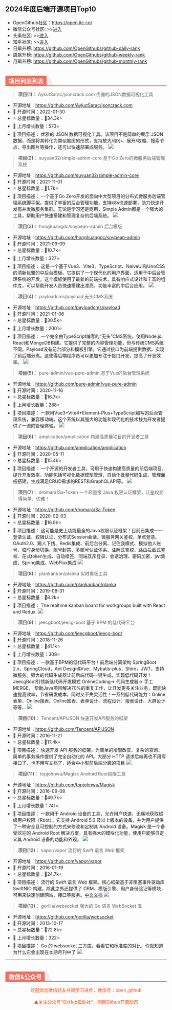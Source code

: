 ## 2024年度后端开源项目Top10

- OpenGithub社区：https://open.itc.cn/
- 微信公众号社区: >>[进入](https://mp.weixin.qq.com/mp/appmsgalbum?__biz=MzkzOTQ5Mzk0NA==&action=getalbum&album_id=2943875821830864900&scene=173&subscene=227&sessionid=1724741336&enterid=1724741344&from_msgid=2247486556&from_itemidx=1&count=3&nolastread=1#wechat_redirect)
- 头条社区: >>[进入](https://www.toutiao.com/c/user/token/MS4wLjABAAAAmvfOws0L3K53LliyFX5JSmIS3b8RmD4dj_uwATFbgu4/)
- 知乎社区: >>[进入](https://www.zhihu.com/people/OpenGithub)
- 日飙升榜: https://github.com/OpenGithubs/github-daily-rank
- 周飙升榜: https://github.com/OpenGithubs/github-weekly-rank
- 月飙升榜: https://github.com/OpenGithubs/github-monthly-rank

<h2 style="margin-top: 30px;margin-bottom: 15px;font-weight: bold;border-bottom: 2px solid rgb(239, 112, 96);font-size: 1.3em;"><span style="display: none;"></span><span style="display: inline-block;background: rgb(239, 112, 96);color: rgb(255, 255, 255);padding: 3px 10px 1px;border-top-right-radius: 3px;border-top-left-radius: 3px;margin-right: 3px;">项目列表列表</span><span style="display: inline-block;vertical-align: bottom;border-bottom: 36px solid #efebe9;border-right: 20px solid transparent;"> </span></h2>

> **项目(1)**： AykutSarac/jsoncrack.com  优雅的JSON数据可视化工具
- 开源地址：https://github.com/AykutSarac/jsoncrack.com
- 📅 开源时间：2022-01-30
- ⭐ 总星标数量：🔺34.3k⭐
- 🔺 上月增长数量：573⭐
- 📝 项目描述： 优雅的 JSON 数据可视化工具。该项目不是简单的展示 JSON 数据，而是将其转化为类似脑图的形式，支持放大/缩小、展开/收缩、搜索节点、导出图片等操作，还可以快速部署成服务。
    ![](https://photocdn.tv.sohu.com/img/github/453717720.png)
> **项目(2)**： suyuan32/simple-admin-core  基于Go Zero的微服务后端管理系统
- 开源地址：https://github.com/suyuan32/simple-admin-core
- 📅 开源时间：2021-11-01
- ⭐ 总星标数量：🔺1.7k⭐
- 📝 项目描述： 一个基于Go Zero开发的面向中大型项目的分布式微服务后端管理系统脚手架。提供了丰富的后台管理功能，支持k8s快速部署，助力快速开发高并发微服务集群。无论是学习还是商用，Simple Admin都是一个强大的工具，帮助用户快速搭建和管理复杂的后端系统。
    ![](http://photocdn.tv.sohu.com/img/q_mini/20240219/pic_org_d9838733-557e-4ca4-baad-6272e246c337.jpg)
> **项目(3)**： honghuangdc/soybean-admin  后台模版
- 开源地址：https://github.com/honghuangdc/soybean-admin
- 📅 开源时间：2021-09-09
- ⭐ 总星标数量：🔺10.7k⭐
- 🔺 上月增长数量：327⭐
- 📝 项目描述： 这是一个基于Vue3、Vite3、TypeScript、NaiveUI和UnoCSS的清新优雅的中后台模板。它提供了一个现代化的用户界面，适用于中后台管理系统的开发。这个模板使用了最新的前端技术，具有响应式设计和丰富的组件库，可以帮助开发人员快速搭建出漂亮、功能丰富的中后台应用。
    ![](http://photocdn.tv.sohu.com/img/q_mini/20230602/pic_org_bd321c7b-d9c4-4fc8-9ecf-f448a7a408cd.png)
> **项目(4)**： payloadcms/payload  无头CMS系统
- 开源地址：https://github.com/payloadcms/payload
- 📅 开源时间：2021-01-06
- ⭐ 总星标数量：🔺30.5k⭐
- 🔺 上月增长数量：2001⭐
- 📝 项目描述： 一个完全由TypeScript编写的“无头”CMS系统，使用Node.js、React和MongoDB构建。它提供了完整的内容管理功能，但与传统CMS系统不同，Payload没有前台部分和模板引擎。它通过接口为前端提供数据，实现了前后端分离。这使得后端程序员可以更加专注于接口开发，提高了开发效率。
    ![](https://photocdn.tv.sohu.com/img/github/327089870.png)
> **项目(5)**： pure-admin/vue-pure-admin  基于Vue的后台管理系统
- 开源地址：https://github.com/pure-admin/vue-pure-admin
- 📅 开源时间：2020-11-16
- ⭐ 总星标数量：🔺16.7k⭐
- 🔺 上月增长数量：288⭐
- 📝 项目描述： 一款用Vue3+Vite4+Element-Plus+TypeScript编写的后台管理系统，兼容移动端。这个系统以其强大的功能和现代化的技术栈为开发者提供了一流的管理体验。
    ![](http://photocdn.tv.sohu.com/img/q_mini/20240122/pic_org_0bfe219a-f072-419d-9f31-94af37d03ec0.png)
> **项目(6)**： amplication/amplication  构建高质量项目的开发者工具
- 开源地址：https://github.com/amplication/amplication
- 📅 开源时间：2020-05-11
- ⭐ 总星标数量：🔺15.4k⭐
- 📝 项目描述： 一个开源的开发者工具，可用于快速构建高质量的前后端项目，提升开发效率。功能包括可视化数据模型管理，自动化批量代码生成，管理面板搭建，生成满足CRUD需求的REST和GraphQLAPI等。
    ![](http://photocdn.tv.sohu.com/img/q_mini/20240624/pic_org_3183a61e-7949-45aa-9df4-4b66b529a49a.jpg)
> **项目(7)**： dromara/Sa-Token  一个轻量级 Java 权限认证框架，让鉴权变得简单、优雅！
- 开源地址：https://github.com/dromara/Sa-Token
- 📅 开源时间：2020-02-03
- ⭐ 总星标数量：🔺16.9k⭐
- 📝 项目描述： 这可能是史上功能最全的Java权限认证框架！目前已集成——登录认证、权限认证、分布式Session会话、微服务网关鉴权、单点登录、OAuth2.0、踢人下线、Redis集成、前后台分离、记住我模式、模拟他人账号、临时身份切换、账号封禁、多账号认证体系、注解式鉴权、路由拦截式鉴权、花式token生成、自动续签、同端互斥登录、会话治理、密码加密、jwt集成、Spring集成、WebFlux集成
    ![](http://photocdn.tv.sohu.com/img/upload/20231026/Sa-Token.png)
> **项目(8)**： plankanban/planka  实时看板工具
- 开源地址：https://github.com/plankanban/planka
- 📅 开源时间：2019-08-31
- ⭐ 总星标数量：🔺8.2k⭐
- 📝 项目描述： The realtime kanban board for workgroups built with React and Redux.
    ![](http://photocdn.tv.sohu.com/img/q_mini/20240325/pic_org_990c547e-3a1e-4951-ac72-64695e12d829.jpg)
> **项目(9)**： jeecgboot/jeecg-boot  基于 BPM 的低代码平台
- 开源地址：https://github.com/jeecgboot/jeecg-boot
- 📅 开源时间：2018-11-26
- ⭐ 总星标数量：🔺41.1k⭐
- 🔺 上月增长数量：308⭐
- 📝 项目描述： 一款基于BPM的低代码平台！前后端分离架构 SpringBoot 2.x，SpringCloud，Ant Design&Vue，Mybatis-plus，Shiro，JWT，支持微服务。强大的代码生成器让前后端代码一键生成，实现低代码开发！ JeecgBoot引领新低代码开发模式 OnlineCoding-> 代码生成器-> 手工MERGE， 帮助Java项目解决70%的重复工作，让开发更多关注业务，既能快速提高效率，节省研发成本，同时又不失灵活性！一系列低代码能力：Online表单、Online报表、Online图表、表单设计、流程设计、报表设计、大屏设计 等等...
    ![](http://photocdn.tv.sohu.com/img/q_mini/20240305/pic_org_75a1e6af-72e4-4f3a-bf9b-62141103fcd0.jpg)
> **项目(10)**： Tencent/APIJSON  快速开发API服务的框架
- 开源地址：https://github.com/Tencent/APIJSON
- 📅 开源时间：2016-11-21
- ⭐ 总星标数量：🔺17.4k⭐
- 📝 项目描述： 快速开发 API 服务的框架。为简单的增删改查、复杂的查询、简单的事务操作提供了完全自动化的 API。大部分 HTTP 请求后端再也不用写接口了，也不用写文档了，适合中小型前后端分离的项目
    ![](https://photocdn.tv.sohu.com/img/github/74359442.jpg)
> **项目(11)**： topjohnwu/Magisk  Android Root权限工具
- 开源地址：https://github.com/topjohnwu/Magisk
- 📅 开源时间：2016-09-08
- ⭐ 总星标数量：🔺49.7k⭐
- 🔺 上月增长数量：741⭐
- 📝 项目描述： 一款用于 Android 设备的工具，允许用户快速、无痛地获取超级用户权限（Root）。它支持 Android 5.0 及以上版本的设备，并为用户提供了一种安全且可控制的方式来修改和定制其 Android 设备。Magisk 是一个备受欢迎的 Android Root 解决方案，具有强大的模块化功能，使用户能够自定义其 Android 设备的功能和外观。
    ![](https://photocdn.tv.sohu.com/img/github/67702184.png)
> **项目(12)**： vapor/vapor  流行的 Swift 语言 Web 框架
- 开源地址：https://github.com/vapor/vapor
- 📅 开源时间：2016-01-19
- ⭐ 总星标数量：🔺24.7k⭐
- 📝 项目描述： 流行的 Swift 语言 Web 框架。核心框架基于非阻塞事件驱动库 SwiftNIO 构建，除此之外还提供了 ORM、模版引擎、用户身份验证等模块，可用来快速创建网站、接口等服务。[中文文档](https://cn.docs.vapor.codes)
    ![](https://photocdn.tv.sohu.com/img/github/49910095.png)
> **项目(13)**： gorilla/websocket  强大的 Go 语言 WebSocket 库
- 开源地址：https://github.com/gorilla/websocket
- 📅 开源时间：2013-10-17
- ⭐ 总星标数量：🔺22.8k⭐
- 🔺 上月增长数量：322⭐
- 📝 项目描述： Go 的 websocket 三方库。看看它和标准库的对比，你就知道为什么它会出现在本期月刊中了
    ![](https://photocdn.tv.sohu.com/img/github/13624859.png)

---

<h2 style="margin-top: 30px;margin-bottom: 15px;font-weight: bold;border-bottom: 2px solid rgb(239, 112, 96);font-size: 1.3em;"><span style="display: none;"></span><span style="display: inline-block;background: rgb(239, 112, 96);color: rgb(255, 255, 255);padding: 3px 10px 1px;border-top-right-radius: 3px;border-top-left-radius: 3px;margin-right: 3px;">微信&公众号</span><span style="display: inline-block;vertical-align: bottom;border-bottom: 36px solid #efebe9;border-right: 20px solid transparent;"> </span></h2>

<center><span style="color: orangered">欢迎添加微信好友共同学习进步，微信号：open_github</center>
<br/>
<center><span style="color: orangered">▲关注公众号”GitHub狐动社“，洞察Github开源动态</span><center>